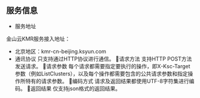 ## 服务信息

* 服务地址
 
金山云KMR服务接入地址：

  * 北京地区：kmr-cn-beijing.ksyun.com 
* 通讯协议
只支持通过HTTP协议进行通信。
请求方法
支持HTTP POST方法发送请求。
请求参数
每个请求都需要指定要执行的操作，即X-Ksc-Target参数（例如ListClusters），以及每个操作都需要包含的公共请求参数和指定操作所特有的请求参数。
编码方式
请求及返回结果都使用UTF-8字符集进行编码。
返回结果
仅支持json格式的返回结果。